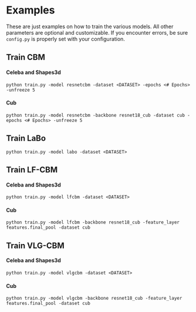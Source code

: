 # Examples
These are just examples on how to train the various models. All other parameters are optional and customizable.
If you encounter errors, be sure ```config.py``` is properly set with your configuration.

## Train CBM
#### Celeba and Shapes3d
```
python train.py -model resnetcbm -dataset <DATASET> -epochs <# Epochs> -unfreeze 5
```
#### Cub
```
python train.py -model resnetcbm -backbone resnet18_cub -dataset cub -epochs <# Epochs> -unfreeze 5
```


## Train LaBo
```
python train.py -model labo -dataset <DATASET>
```

## Train LF-CBM
#### Celeba and Shapes3d
```
python train.py -model lfcbm -dataset <DATASET>
```
#### Cub
```
python train.py -model lfcbm -backbone resnet18_cub -feature_layer features.final_pool -dataset cub
```

## Train VLG-CBM
#### Celeba and Shapes3d
```
python train.py -model vlgcbm -dataset <DATASET>
```
#### Cub
```
python train.py -model vlgcbm -backbone resnet18_cub -feature_layer features.final_pool -dataset cub
```